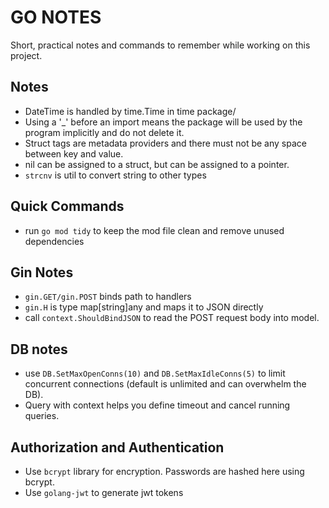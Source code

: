 # GO NOTES

Short, practical notes and commands to remember while working on this project.

## Notes
- DateTime is handled by time.Time in time package/
- Using a '_' before an import means the package will be used by the program implicitly and do not delete it.
- Struct tags are metadata providers and there must not be any space between key and value.
- nil can be assigned to a struct, but can be assigned to a pointer.
- `strcnv` is util to convert string to other types

## Quick Commands
- run `go mod tidy` to keep the mod file clean and remove unused dependencies

## Gin Notes
- `gin.GET/gin.POST` binds path to handlers
- `gin.H` is type map[string]any and maps it to JSON directly
- call `context.ShouldBindJSON` to read the POST request body into model.

## DB notes
- use `DB.SetMaxOpenConns(10)` and `DB.SetMaxIdleConns(5)` to limit concurrent connections (default is unlimited and can overwhelm the DB).
- Query with context helps you define timeout and cancel running queries.

## Authorization and Authentication
- Use `bcrypt` library for encryption. Passwords are hashed here using bcrypt.
- Use `golang-jwt` to generate jwt tokens